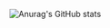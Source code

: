 ![Anurag's GitHub stats](https://github-readme-stats.vercel.app/api?username=Opblaasmaatje&show_icons=true&theme=tokyonight)

